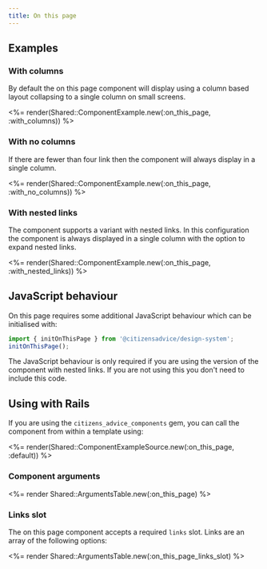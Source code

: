 ```yaml
---
title: On this page
---
```


## Examples

### With columns

By default the on this page component will display using a column based layout collapsing to a single column on small screens.

<%= render(Shared::ComponentExample.new(:on_this_page, :with_columns)) %>

### With no columns

If there are fewer than four link then the component will always display in a single column.

<%= render(Shared::ComponentExample.new(:on_this_page, :with_no_columns)) %>

### With nested links

The component supports a variant with nested links. In this configuration the component is always displayed in a single column with the option to expand nested links.

<%= render(Shared::ComponentExample.new(:on_this_page, :with_nested_links)) %>

## JavaScript behaviour

On this page requires some additional JavaScript behaviour which can be initialised with:

```js
import { initOnThisPage } from '@citizensadvice/design-system';
initOnThisPage();
```

The JavaScript behaviour is only required if you are using the version of the component with nested links. If you are not using this you don't need to include this code.

## Using with Rails

If you are using the `citizens_advice_components` gem, you can call the component from within a template using:

<%= render(Shared::ComponentExampleSource.new(:on_this_page, :default)) %>

### Component arguments

<%= render Shared::ArgumentsTable.new(:on_this_page) %>

### Links slot

The on this page component accepts a required `links` slot. Links are an array of the following options:

<%= render Shared::ArgumentsTable.new(:on_this_page_links_slot) %>
